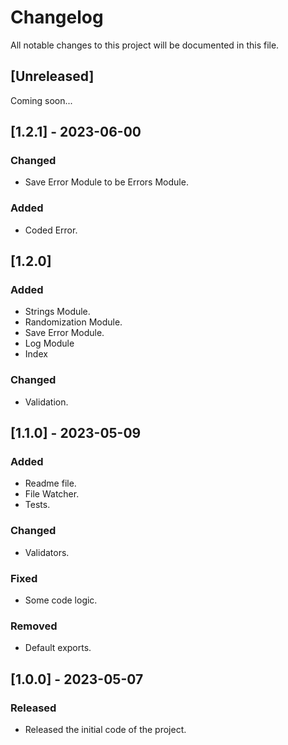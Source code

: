 # Changelog
All notable changes to this project will be documented in this file.

## [Unreleased]
Coming soon...

## [1.2.1] - 2023-06-00

### Changed
- Save Error Module to be Errors Module.

### Added
- Coded Error.

## [1.2.0]

### Added
- Strings Module.
- Randomization Module.
- Save Error Module.
- Log Module
- Index

### Changed
- Validation.


## [1.1.0] - 2023-05-09

### Added
- Readme file.
- File Watcher.
- Tests.

### Changed
- Validators.

### Fixed
- Some code logic.

### Removed
- Default exports.

## [1.0.0] - 2023-05-07

### Released
- Released the initial code of the project.
